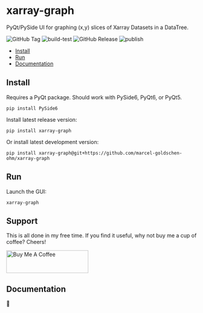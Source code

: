 # xarray-graph
PyQt/PySide UI for graphing (x,y) slices of Xarray Datasets in a DataTree.

![GitHub Tag](https://img.shields.io/github/v/tag/marcel-goldschen-ohm/xarray-graph?cacheSeconds=1)
![build-test](https://github.com/marcel-goldschen-ohm/xarray-graph/actions/workflows/build-test.yml/badge.svg)
![GitHub Release](https://img.shields.io/github/v/release/marcel-goldschen-ohm/xarray-graph?include_prereleases&cacheSeconds=1)
![publish](https://github.com/marcel-goldschen-ohm/xarray-graph/actions/workflows/publish.yml/badge.svg)

- [Install](#install)
- [Run](#run)
- [Documentation](#documentation)

## Install
Requires a PyQt package. Should work with PySide6, PyQt6, or PyQt5.
```shell
pip install PySide6
```
Install latest release version:
```shell
pip install xarray-graph
```
Or install latest development version:
```shell
pip install xarray-graph@git+https://github.com/marcel-goldschen-ohm/xarray-graph
```

## Run
Launch the GUI:
```shell
xarray-graph
```

## Support
This is all done in my free time. If you find it useful, why not buy me a cup of coffee? Cheers!

<a href="https://www.buymeacoffee.com/marcel.goldschen.ohm" target="_blank"><img src="https://cdn.buymeacoffee.com/buttons/v2/default-yellow.png" alt="Buy Me A Coffee" style="height: 60px !important;width: 217px !important;" ></a>

## Documentation
:construction:
